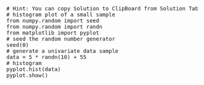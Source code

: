 <pre class="file" data-target="clipboard">
# Hint: You can copy Solution to ClipBoard from Solution Tab
# histogram plot of a small sample
from numpy.random import seed
from numpy.random import randn
from matplotlib import pyplot
# seed the random number generator
seed(0)
# generate a univariate data sample
data = 5 * randn(10) + 55
# histogram
pyplot.hist(data)
pyplot.show()

</pre>